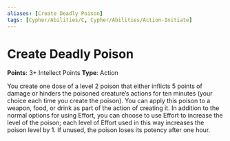 ```yaml
---
aliases: [Create Deadly Poison]
tags: [Cypher/Abilities/C, Cypher/Abilities/Action-Initiate]
---
```


# Create Deadly Poison

**Points**: 3+ Intellect Points
**Type**: Action

You create one dose of a level 2 poison that either inflicts 5 points of damage or hinders the poisoned creature’s actions for ten minutes (your choice each time you create the poison). You can apply this poison to a weapon, food, or drink as part of the action of creating it. In addition to the normal options for using Effort, you can choose to use Effort to increase the level of the poison; each level of Effort used in this way increases the poison level by 1. If unused, the poison loses its potency after one hour.
